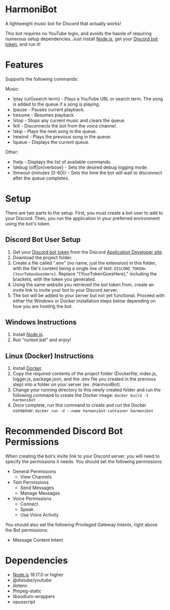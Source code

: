 # HarmoniBot
A lightweight music bot for Discord that actually works!

This bot requires no YouTube login, and avoids the hassle of requiring numerous setup dependencies. Just install [Node.js](https://nodejs.org/), get your [Discord bot token](https://www.writebots.com/discord-bot-token/), and run it!

# Features
Supports the following commands:

Music:
- !play {url|search term} - Plays a YouTube URL or search term. The song is added to the queue if a song is playing.
- !pause - Pauses current playback.
- !resume - Resumes playback.
- !stop - Stops any current music and clears the queue.
- !kill - Disconnects the bot from the voice channel.
- !skip - Plays the next song in the queue.
- !rewind - Plays the previous song in the queue.
- !queue - Displays the current queue.

Other:
- !help - Displays the list of available commands.
- !debug {off|on|verbose} - Sets the desired debug logging mode.
- !timeout {minutes (0-60)} - Sets the time the bot will wait to disconnect after the queue completes.

# Setup

There are two parts to the setup. First, you must create a bot user to add to your Discord. Then, you run the application in your preferred environment using the bot's token.

## Discord Bot User Setup

1) Get your [Discord bot token](https://www.writebots.com/discord-bot-token/) from the Discord [Application Developer site](https://discord.com/developers/applications).
2) Download the project folder.
3) Create a file called ".env" (no name, just the extension) in this folder, with the file's content being a single line of text: `DISCORD_TOKEN={YourTokenGoesHere}`. Replace "{YourTokenGoesHere}," including the brackets, with the token you generated.
4) Using the same website you retrieved the bot token from, create an invite link to invite your bot to your Discord server.
5) The bot will be added to your server but not yet functional. Proceed with either the Windows or Docker installation steps below depending on how you are hosting the bot.

## Windows Instructions
1) Install [Node.js](https://nodejs.org/).
2) Run "runbot.bat" and enjoy!

## Linux (Docker) Instructions
1) Install [Docker](https://docs.docker.com/engine/install/).
2) Copy the required contents of the project folder (Dockerfile, index.js, logger.js, package.json, and the .env file you created in the previous step) into a folder on your server (ex. /HarmoniBot).
3) Change your running directory to this newly created folder and run the following command to create the Docker image: `docker build -t harmonibot .`
4) Once complete, run this command to create and run the Docker container: `docker run -d --name harmonibot-container harmonibot`

# Recommended Discord Bot Permissions
When creating the bot's invite link to your Discord server, you will need to specify the permissions it needs. You should set the following permissions:

- General Permissions
    - View Channels
- Text Permissions
    - Send Messages
    - Manage Messages
- Voice Permissions
    - Connect
    - Speak
    - Use Voice Activity

You should also set the following Privileged Gateway Intents, right above the Bot permissions:
- Message Content Intent

# Dependencies
- [Node.js](https://nodejs.org/) 18.17.0 or higher
- @distube/youtube
- dotenv
- ffmpeg-static
- libsodium-wrappers
- opusscript